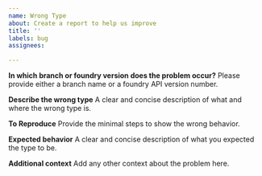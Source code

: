 ```yaml
---
name: Wrong Type
about: Create a report to help us improve
title: ''
labels: bug
assignees:

---
```


**In which branch or foundry version does the problem occur?**
Please provide either a branch name or a foundry API version number.

**Describe the wrong type**
A clear and concise description of what and where the wrong type is.

**To Reproduce**
Provide the minimal steps to show the wrong behavior.

**Expected behavior**
A clear and concise description of what you expected the type to be.

**Additional context**
Add any other context about the problem here.
